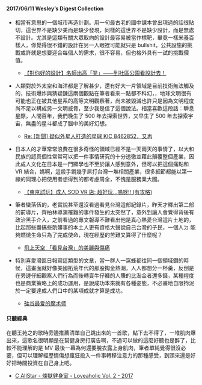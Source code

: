#### 2017/06/11 Wesley’s Digest Collection

- 相當有意思的一個城市再造計劃。用一句最古老的國中課本曾出現過的話很貼切，這世界不是缺少美而是缺少發現，同樣的這世界不是缺少設計，而是無處不設計。尤其是這類有關大眾取向的設計最容易被當作標靶，畢竟一樣米養百樣人，你覺得很不錯的設計在另一人眼裡可能就只是 bullshit，公共設施的挑戰或許就是想要迎合每個人的需求，很不容易，但也格外具有一試的挑戰價值。
  - [【對你好的設計】名師出高「凳」——到社區公園看設計去！](https://flipermag.com/2017/06/09/part-see-design/)
  
- 人類對於外太空和海洋都是了解甚少，還有好大一片領域是目前技術無法觸及的，技術爆炸與猜疑鍊這兩個觀點在筆者看來一點都不科幻，，地球文明很有可能也正在被其他星系的高等文明觀察著，尚未被毀滅也許只是因為文明程度尚不足以構成另一文明威脅，至少我是信了這個說法。相當喜歡這段話：瞬息星際，人間百年，我們晚生了 500 年去探索世界，又早生了 500 年去探索宇宙，無盡的星斗都成了腦中的美好幻想。
  - [Re: [新聞] 疑似外星人打造的星球 KIC 8462852，又再](https://www.ptt.cc/bbs/Gossiping/M.1496946662.A.CF0.html?from=moptt)
  
- 日本人的才華常常浪費在很多奇怪的領域已經不是一天兩天的事情了，以大和民族的認真個性常常可以把一件事情研究的十分透徹並藉此顛覆整個產業，因此成人文化在日本是一門顯學也不至於讓人感到意外，但可以把這個痛點和 VR 結合，媽啊，這殺手鐧幾乎屌打台灣一堆相關產業，很多細節都能以第一線的同理心把使用者想得到的都考慮周全，不愧是服務業大國。
  - [【東京試玩】成人 SOD VR 店: 超好玩…嗚呀!! (有攻略)](https://qooah.com/2017/06/09/tokyo-sod-vr-shop-review/)
  
- 筆者蠻落伍的，老實說甚至還沒看過看見台灣這部紀錄片，昨天才釋出第二部的前導片，齊柏林導演罹難的事件發生的太突然了，意外到讓人會覺得背後有政治黑手介入，之前看過的專文報導不難看出他是真心熱愛台灣這片土地的，比起那些盡搞些骯髒事的本土人更有資格大聲說自己台灣的子民，一個人ㄉ 能夠燃燒生命只為了完成使命，現在經歷的苦難又算得了什麼呢？
  - [飛上天空 「看見台灣」的美麗與傷痛](https://www.cmmedia.com.tw/home/articles/1423)


- 特別喜愛灣區日報寫這類型的文章，當一群人一窩蜂都往同一個領域鑽的時候，這畫面就好像美國拓荒年代的那股掏金熱潮，人人都想分一杯羹，反倒是在旁邊仔細觀察人們行為而後轉賣牛仔褲的人賺的比淘金者還多錢，某種程度也是商業策略上的成功運用，是說成功本來就有各種姿態，不必畫地自限拘泥於一定要達成人們口中的某項成就才算是成功。
  - [硅谷最爱的魔术师](https://wanqu.co/a/4433/2016-12-24-meet-silicon-valleys-favorite-magician.html?s=social)





#### 只聽經典
在聽王苑之的歌時旁邊推薦清單自己跳出來的一首歌，點下去不得了，一堆肌肉爆出來，這歌名很明顯是在幫健身房打廣告啊，不過可以做的這麼好聽也是醉了，比較不能理解的是 MV 最後一幕為何還要脫衣露上身肌肉，筆者單純覺得很沒必要，但可以理解經歷情傷想瘋狂投入一件事轉移注意力的那種感受，到頭來還是好好把時間投資在自己身上吧。
- [C AllStar - 煉獄健身室 - Loveaholic Vol. 2 - 2017](https://www.youtube.com/watch?v=pFRMZid8Olw)